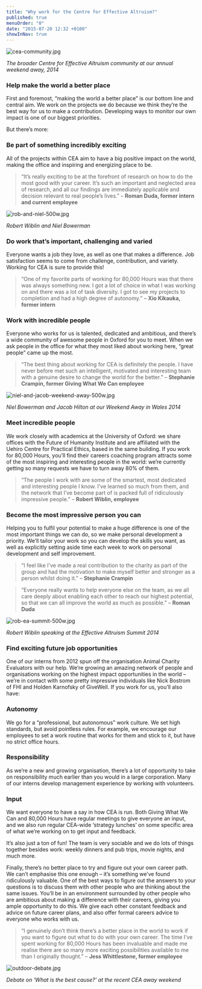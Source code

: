 ```yaml
---
title: "Why work for the Centre for Effective Altruism?"
published: true
menuOrder: "0"
date: "2015-07-20 12:32 +0100"
showInNav: true
---
```



![cea-community.jpg](/images/cea-community.jpg)

_The broader Centre for Effective Altruism community at our annual weekend away, 2014_

### Help make the world a better place

First and foremost, “making the world a better place” is our bottom line and central aim. We work on the projects we do because we think they’re the best way for us to make a contribution. Developing ways to monitor our own impact is one of our biggest priorities.

But there’s more:

### Be part of something incredibly exciting

All of the projects within CEA aim to have a big positive impact on the world, making the office and inspiring and energizing place to be.

> “It’s really exciting to be at the forefront of research on how to do the most good with your career. It’s such an important and neglected area of research, and all our findings are immediately applicable and decision relevant to real people’s lives.” 
> – **Roman Duda, former intern and current employee**

![rob-and-niel-500w.jpg](/images/rob-and-niel-500w.jpg)

_Robert Wiblin and Niel Bowerman_

### Do work that’s important, challenging and varied

Everyone wants a job they love, as well as one that makes a difference. Job satisfaction seems to come from challenge, contribution, and variety. Working for CEA is sure to provide this!

> “One of my favorite parts of working for 80,000 Hours was that there was always something new. I got a lot of choice in what I was working on and there was a lot of task diversity. I got to see my projects to completion and had a high degree of autonomy.”
> – **Xio Kikauka, former intern**

### Work with incredible people

Everyone who works for us is talented, dedicated and ambitious, and there’s a wide community of awesome people in Oxford for you to meet. When we ask people in the office for what they most liked about working here, “great people” came up the most.

> “The best thing about working for CEA is definitely the people. I have never before met such an intelligent, motivated and interesting team with a genuine desire to change the world for the better.”
> – **Stephanie Crampin, former Giving What We Can employee**

![niel-and-jacob-weekend-away-500w.jpg](/images/niel-and-jacob-weekend-away-500w.jpg)

_Niel Bowerman and Jacob Hilton at our Weekend Away in Wales 2014_

### Meet incredible people

We work closely with academics at the University of Oxford: we share offices with the Future of Humanity Institute and are affiliated with the Uehiro Centre for Practical Ethics, based in the same building. If you work for 80,000 Hours, you’ll find their careers coaching program attracts some of the most inspiring and interesting people in the world: we’re currently getting so many requests we have to turn away 80% of them.

> “The people I work with are some of the smartest, most dedicated and interesting people I know. I’ve learned so much from them, and the network that I’ve become part of is packed full of ridiculously impressive people.”
> – **Robert Wiblin, employee**

### Become the most impressive person you can

Helping you to fulfil your potential to make a huge difference is one of the most important things we can do, so we make personal development a priority. We’ll tailor your work so you can develop the skills you want, as well as explicitly setting aside time each week to work on personal development and self improvement.

> “I feel like I’ve made a real contribution to the charity as part of the group and had the motivation to make myself better and stronger as a person whilst doing it.”
> – **Stephanie Crampin**

> “Everyone really wants to help everyone else on the team, as we all care deeply about enabling each other to reach our highest potential, so that we can all improve the world as much as possible.” 
> – **Roman Duda**

![rob-ea-summit-500w.jpg](/images/rob-ea-summit-500w.jpg)

_Robert Wiblin speaking at the Effective Altruism Summit 2014_

### Find exciting future job opportunities

One of our interns from 2012 spun off the organisation Animal Charity Evaluators with our help. We’re growing an amazing network of people and organisations working on the highest impact opportunities in the world – we’re in contact with some pretty impressive individuals like Nick Bostrom of FHI and Holden Karnofsky of GiveWell. If you work for us, you’ll also have:

### Autonomy

We go for a “professional, but autonomous” work culture. We set high standards, but avoid pointless rules. For example, we encourage our employees to set a work routine that works for them and stick to it, but have no strict office hours.

### Responsibility

As we’re a new and growing organisation, there’s a lot of opportunity to take on responsibility much earlier than you would in a large corporation. Many of our interns develop management experience by working with volunteers.

### Input

We want everyone to have a say in how CEA is run. Both Giving What We Can and 80,000 Hours have regular meetings to give everyone an input, and we also run regular CEA-wide ‘strategy lunches’ on some specific area of what we’re working on to get input and feedback.

It’s also just a ton of fun! The team is very sociable and we do lots of things together besides work: weekly dinners and pub trips, movie nights, and much more.

Finally, there’s no better place to try and figure out your own career path. We can’t emphasise this one enough – it’s something we’ve found ridiculously valuable. One of the best ways to figure out the answers to your questions is to discuss them with other people who are thinking about the same issues. You’ll be in an environment surrounded by other people who are ambitious about making a difference with their careers, giving you ample opportunity to do this. We give each other constant feedback and advice on future career plans, and also offer formal careers advice to everyone who works with us.

> “I genuinely don’t think there’s a better place in the world to work if you want to figure out what to do with your own career. The time I’ve spent working for 80,000 Hours has been invaluable and made me realise there are so many more exciting possibilities available to me than I originally thought.”
> – **Jess Whittlestone, former employee**

![outdoor-debate.jpg](/images/outdoor-debate.jpg)

_Debate on ‘What is the best cause?’ at the recent CEA away weekend_
